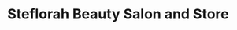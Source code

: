 ---
title: "Steflorah Beauty Salon and Store"
url: /norwich/steflorah-beauty-salon-and-store/
shop: hairdresser
---